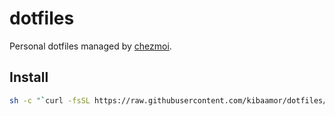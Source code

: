 # dotfiles

Personal dotfiles managed by [chezmoi](https://github.com/twpayne/chezmoi).

## Install

```bash
sh -c "`curl -fsSL https://raw.githubusercontent.com/kibaamor/dotfiles/main/install.sh`"
```
